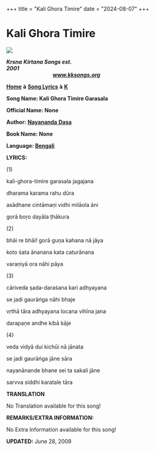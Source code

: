 +++
title = "Kali Ghora Timire"
date = "2024-08-07"
+++

# Kali Ghora Timire
**[![](http://kksongs.org/image_files/image002.jpg)](http://kksongs.org/)**

**_Krsna_** **_Kirtana Songs est. 2001_**                                                                                                                                                      **_www.kksongs.org_**

**[Home](http://kksongs.org/)** **à** **[Song Lyrics](http://kksongs.org/lyrics.html)** **à** **[K](http://kksongs.org/songs/song_k.html)**

**Song Name: Kali Ghora Timire Garasala**

**Official Name: None**

**Author:** [**Nayananda** **Dasa**](http://kksongs.org/authors/list/nayananda.html)

**Book Name: None**

**Language: [Bengali](http://kksongs.org/language/list/bengali.html)**

**LYRICS:**

(1)

kali-ghora-timire garasala jagajana

dharama karama rahu dūra

asādhane cintāmaṇi vidhi milāola āni

gorā boṛo dayāla ṭhākura

(2)

bhāi re bhāi! gorā guṇa kahana nā jāya

koto śata ānanana kata caturānana

varaṇiyā ora nāhi pāya

(3)

cāriveda ṣada-daraśana kari adhyayana

se jadi gaurāńga nāhi bhaje

vṛthā tāra adhyayana locana vihīna jana

darapaṇe andhe kibā kāje

(4)

veda vidyā dui kichūi nā jānata

se jadi gaurāńga jāne sāra

nayanānande bhane sei ta sakali jāne

sarvva siddhi karatale tāra

**TRANSLATION**

No Translation available for this song!

**REMARKS/EXTRA INFORMATION:**

No Extra Information available for this song!

**UPDATED:** June 28, 2009